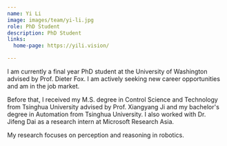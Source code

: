 ```yaml
---
name: Yi Li
image: images/team/yi-li.jpg
role: PhD Student
description: PhD Student
links:
  home-page: https://yili.vision/

---
```


I am currently a final year PhD student at the University of Washington advised by Prof. Dieter Fox. I am actively seeking new career opportunities and am in the job market.

Before that, I received my M.S. degree in Control Science and Technology from Tsinghua University advised by Prof. Xiangyang Ji and my bachelor's degree in Automation from Tsinghua University. I also worked with Dr. Jifeng Dai as a research intern at Microsoft Research Asia.

My research focuses on perception and reasoning in robotics.


